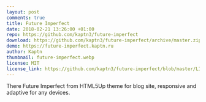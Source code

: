 ```yaml
---
layout: post
comments: true
title: Future Imperfect
date: 2018-02-21 13:26:00 +01:00
repo: https://github.com/kaptn3/future-imperfect
download: https://github.com/kaptn3/future-imperfect/archive/master.zip
demo: https://future-imperfect.kaptn.ru
author: Kaptn
thumbnail: future-imperfect.webp
license: MIT
license_link: https://github.com/kaptn3/future-imperfect/blob/master/LICENSE
---
```


There Future Imperfect from HTML5Up theme for blog site, responsive and adaptive for any devices.
